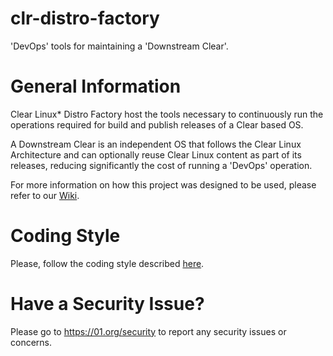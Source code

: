 # clr-distro-factory
'DevOps' tools for maintaining a 'Downstream Clear'.

# General Information
Clear Linux* Distro Factory host the tools
necessary to continuously run the operations required for build and publish
releases of a Clear based OS.

A Downstream Clear is an independent OS that follows the Clear Linux Architecture
and can optionally reuse Clear Linux content as part of its releases, reducing
significantly the cost of running a 'DevOps' operation.

For more information on how this project was designed to be used, please refer
to our [Wiki](https://github.com/clearlinux/clr-distro-factory/wiki).

# Coding Style
Please, follow the coding style described [here](https://github.com/clearlinux/clr-distro-factory/wiki/Shell-Code-Style-and-Considerations).

 # Have a Security Issue?
 Please go to https://01.org/security to report any security issues or concerns.
